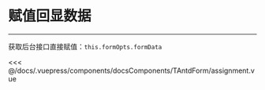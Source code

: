 # 赋值回显数据

---

<common-code-format>
  <docsComponents-TAntdForm-assignment slot="source"></docsComponents-TAntdForm-assignment>

获取后台接口直接赋值：`this.formOpts.formData`

<<< @/docs/.vuepress/components/docsComponents/TAntdForm/assignment.vue
</common-code-format>
